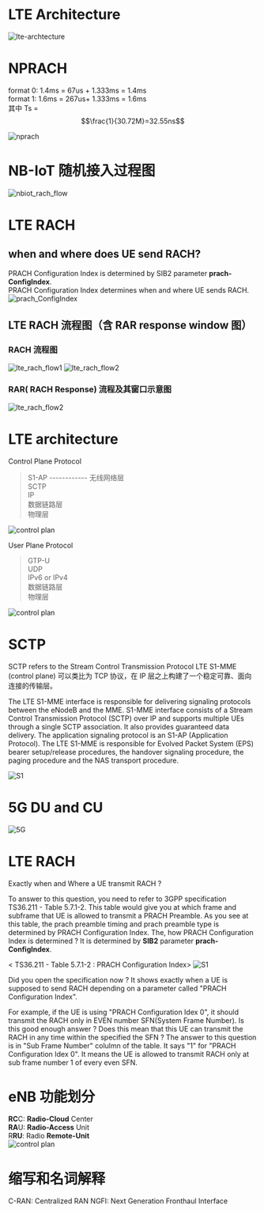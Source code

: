 <script src="https://cdn.mathjax.org/mathjax/latest/MathJax.js?config=TeX-AMS-MML_HTMLorMML" type="text/javascript"></script>
# LTE Architecture
![lte-archtecture](http://taichiorange.github.io/images/lte_arch/LTE-network-architecture.png)

# NPRACH
format 0: 1.4ms = 67us + 1.333ms = 1.4ms  
format 1: 1.6ms = 267us+ 1.333ms = 1.6ms  
其中 Ts = $$\frac{1}{30.72M}=32.55ns$$

![nprach](http://taichiorange.github.io/images/nb_iot/LTE_NB_RACH_TimeFrequencyStructure_01.png)

# NB-IoT 随机接入过程图
![nbiot_rach_flow](http://taichiorange.github.io/images/nb_iot/LTE_NB_RACH_InitialAttach_01.png)

# LTE RACH
## when and where does UE send RACH?
PRACH Configuration Index is determined by SIB2 parameter **prach-ConfigIndex**.  
PRACH Configuration Index determines when and where UE sends RACH.  
![prach_ConfigIndex](http://taichiorange.github.io/images/lte_initial_attach/RACH_Configuration_Index.png)



## LTE RACH 流程图（含 RAR response window 图）
### RACH 流程图  
![lte_rach_flow1](http://taichiorange.github.io/images/lte_initial_attach/FullRACH_Sample01.png)
![lte_rach_flow2](http://taichiorange.github.io/images/lte_initial_attach/FullRACH_Sample02.png)  
### RAR( RACH Response) 流程及其窗口示意图
![lte_rach_flow2](http://taichiorange.github.io/images/lte_initial_attach/RAR_response_window.png)  


# LTE architecture

Control Plane Protocol
> S1-AP  ------------ 无线网络层  
> SCTP  
> IP  
> 数据链路层  
> 物理层

![control plan](http://taichiorange.github.io/images/lte_arch/control_plan.png)

User Plane Protocol
> GTP-U  
> UDP  
> IPv6 or IPv4  
> 数据链路层  
> 物理层

![control plan](http://taichiorange.github.io/images/lte_arch/user_plan.png)

# SCTP

SCTP refers to the Stream Control Transmission Protocol
LTE S1-MME (control plane)
可以类比为 TCP 协议，在 IP 层之上构建了一个稳定可靠、面向连接的传输层。

The LTE S1-MME interface is responsible for delivering signaling protocols between the eNodeB and the MME. S1-MME interface consists of a Stream Control Transmission Protocol (SCTP) over IP and supports multiple UEs through a single SCTP association. It also provides guaranteed data delivery. The application signaling protocol is an S1-AP (Application Protocol). The LTE S1-MME is responsible for Evolved Packet System (EPS) bearer setup/release procedures, the handover signaling procedure, the paging procedure and the NAS transport procedure.

![S1](http://taichiorange.github.io/images/lte_arch/CableFree-S1-lte-interface.gif)

# 5G DU and CU
![5G](http://taichiorange.github.io/images/5G/5G_arch_E1F1-1.png)

# LTE RACH
Exactly when and Where a UE transmit RACH ?

 

To answer to this question, you need to refer to 3GPP specification TS36.211 - Table 5.7.1-2. This table would give you at which frame and subframe that UE is allowed to transmit a PRACH Preamble. As you see at this table, the prach preamble timing and prach preamble type is determined by PRACH Configuration Index. The, how PRACH Configuration Index is determined ? It is determined by **SIB2** parameter **prach-ConfigIndex**.

 

< TS36.211 - Table 5.7.1-2 : PRACH Configuration Index>
![S1](http://taichiorange.github.io/images/lte_arch/rach_when_where_36_211_Table_5_7_1_2_PRACH.png)


 

Did you open the specification now ? It shows exactly when a UE is supposed to send RACH depending on a parameter called "PRACH Configuration Index".

 

For example, if the UE is using "PRACH Configuration Idex 0", it should transmit the RACH only in EVEN number SFN(System Frame Number). Is this good enough answer ? Does this mean that this UE can transmit the RACH in any time within the specified the SFN ? The answer to this question is in "Sub Frame Number" colulmn of the table. It says "1" for "PRACH Configuration Idex 0". It means the UE is allowed to transmit RACH only at sub frame number 1 of every even SFN.

# eNB 功能划分

**RC**C: **Radio-Cloud** Center  
**RA**U: **Radio-Access** Unit  
R**RU**: Radio **Remote-Unit**  
![control plan](http://taichiorange.github.io/images/openairinterface/eNB_Functional_Splits.png)

# 缩写和名词解释
C-RAN: Centralized RAN
NGFI:  Next Generation Fronthaul Interface
